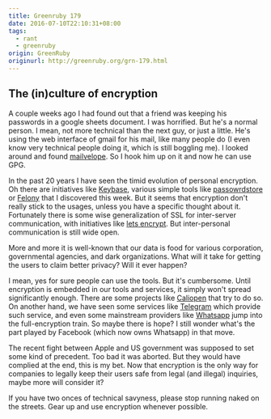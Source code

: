 ```yaml
---
title: Greenruby 179
date: 2016-07-10T22:10:31+08:00
tags:
  - rant
  - greenruby
origin: GreenRuby
originurl: http://greenruby.org/grn-179.html
---
```

## The (in)culture of encryption

A couple weeks ago I had found out that a friend was keeping his passwords in
a google sheets document. I was horrified. But he's a normal person. I mean,
not more technical than the next guy, or just a little. He's using the web
interface of gmail for his mail, like many people do (I even know very
technical people doing it, which is still boggling me). I looked around and
found [mailvelope][mailvelope]. So I hook him up on it and now he can use GPG.

In the past 20 years I have seen the timid evolution of personal encryption.
Oh there are initiatives like [Keybase][keybase], various simple tools like
[passowrdstore][pass] or [Felony][felony] that I discovered this week. But it
seems that encryption don't really stick to the usages, unless you have a
specific thought about it. Fortunately there is some wise generalization of
SSL for inter-server communication, with initiatives like [lets
encrypt][letsencrypt]. But inter-personal communication is still wide open.

More and more it is well-known that our data is food for various corporation,
governmental agencies, and dark organizations. What will it take for getting
the users to claim better privacy? Will it ever happen?

I mean, yes for sure people can use the tools. But it's cumbersome. Until
encryption is embedded in our tools and services, it simply won't spread
significantly enough. There are some projects like [Caliopen][caliopen] that
try to do so. On another hand, we have seen some services like
[Telegram][telegram] which provide such service, and even some mainstream
providers like [Whatsapp][whatsapp] jump into the full-encryption train. So
maybe there is hope? I still wonder what's the part played by Facebook (which
now owns Whatsapp) in that move.

The recent fight between Apple and US government was supposed to set some kind
of precedent. Too bad it was aborted. But they would have complied at the end,
this is my bet. Now that encryption is the only way for companies to legally
keep their users safe from legal (and illegal) inquiries, maybe more will
consider it?

If you have two onces of technical savyness, please stop running naked on the
streets. Gear up and use encryption whenever possible.

[mailvelope]: https://www.mailvelope.com/
[keybase]: https://keybase.io/
[pass]: https://www.passwordstore.org/
[felony]: https://github.com/henryboldi/felony
[caliopen]: https://caliopen.org/
[letsencrypt]: https://letsencrypt.org/
[telegram]: https://telegram.org/
[whatsapp]: http://www.wired.com/2016/04/forget-apple-vs-fbi-whatsapp-just-switched-encryption-billion-people/ 
